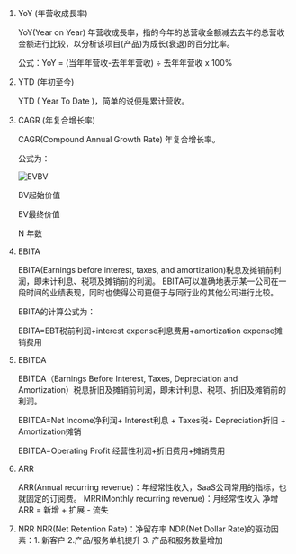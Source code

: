 1. YoY (年营收成長率)

    YoY(Year on Year) 年营收成長率，指的今年的总营收金额减去去年的总营收金额进行比较，以分析该项目(产品)为成长(衰退)的百分比率。

    公式：YoY = (当年年营收-去年年营收) ÷ 去年年营收 x 100%

2. YTD (年初至今)

    YTD ( Year To Date )，简单的说便是累计营收。

3. CAGR (年复合增长率)

    CAGR(Compound Annual Growth Rate) 年复合增长率。

    公式为：

    ![EVBV](https://www.projectclub.com.tw/images/article/bigdata/EVBV.png)

    BV起始价值

    EV最终价值

    N 年数

4. EBITA

    EBITA(Earnings before interest, taxes, and amortization)税息及摊销前利润，即未计利息、税项及摊销前的利润。 EBITA可以准确地表示某一公司在一段时间的业绩表现，同时也使得公司更便于与同行业的其他公司进行比较。

    EBITA的计算公式为：

    EBITA=EBT税前利润+interest expense利息费用+amortization expense摊销费用

5. EBITDA

    EBITDA（Earnings Before Interest, Taxes, Depreciation and Amortization）税息折旧及摊销前利润，即未计利息、税项、折旧及摊销前的利润。

    EBITDA=Net Income净利润+ Interest利息 + Taxes税+ Depreciation折旧 + Amortization摊销

    EBITDA=Operating Profit 经营性利润+折旧费用+摊销费用

6. ARR    

   ARR(Annual recurring revenue)：年经常性收入，SaaS公司常用的指标，也就固定的订阅费。
   MRR(Monthly recurring revenue)：月经常性收入
   净增ARR = 新增 + 扩展 - 流失

7. NRR
   NRR(Net Retention Rate)：净留存率
   NDR(Net Dollar Rate)的驱动因素：1. 新客户 2.产品/服务单机提升  3. 产品和服务数量增加 
